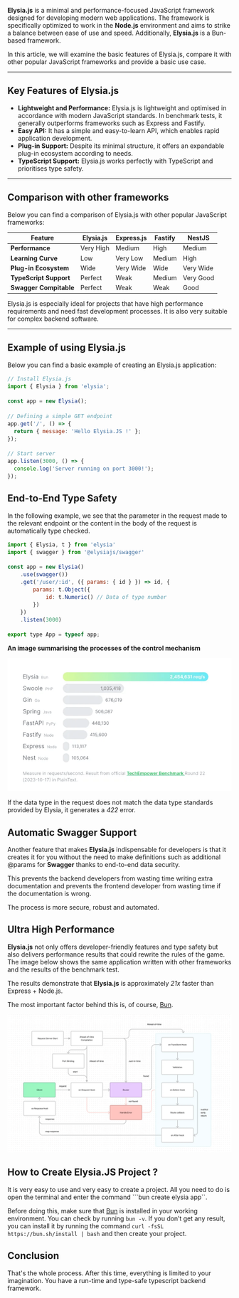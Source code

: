 <strong>Elysia.js</strong> is a minimal and performance-focused JavaScript framework designed for developing modern web applications. The framework is specifically optimized to work in the **Node.js** environment and aims to strike a balance between ease of use and speed. Additionally, <strong>Elysia.js</strong> is a Bun-based framework.


In this article, we will examine the basic features of Elysia.js, compare it with other popular JavaScript frameworks and provide a basic use case.  

---

## Key Features of Elysia.js  

- **Lightweight and Performance:** Elysia.js is lightweight and optimised in accordance with modern JavaScript standards. In benchmark tests, it generally outperforms frameworks such as Express and Fastify.  
- **Easy API:** It has a simple and easy-to-learn API, which enables rapid application development.
- **Plug-in Support:** Despite its minimal structure, it offers an expandable plug-in ecosystem according to needs.  
- **TypeScript Support:** Elysia.js works perfectly with TypeScript and prioritises type safety.  

---

## Comparison with other frameworks  

Below you can find a comparison of Elysia.js with other popular JavaScript frameworks:

| Feature            | **Elysia.js**      | **Express.js**     | **Fastify**        | **NestJS**         |  
|--------------------|-------------------|--------------------|--------------------|--------------------|  
| **Performance**     | Very High            | Medium               | High             | Medium               |  
| **Learning Curve** | Low             | Very Low          | Medium               | High             |  
| **Plug-in Ecosystem** | Wide            | Very Wide          | Wide              | Very Wide          |  
| **TypeScript Support** | Perfect        | Weak              | Medium                | Very Good            |  
| **Swagger Compitable** | Perfect        | Weak             | Weak                | Good            |  


Elysia.js is especially ideal for projects that have high performance requirements and need fast development processes. It is also very suitable for complex backend software.

---

## Example of using Elysia.js  

Below you can find a basic example of creating an Elysia.js application:  

```javascript
// Install Elysia.js
import { Elysia } from 'elysia';

const app = new Elysia();

// Defining a simple GET endpoint
app.get('/', () => {
  return { message: 'Hello Elysia.JS !' };
});

// Start server
app.listen(3000, () => {
  console.log('Server running on port 3000!');
});
```


## End-to-End Type Safety 

In the following example, we see that the parameter in the request made to the relevant endpoint or the content in the body of the request is automatically type checked.

```javascript
import { Elysia, t } from 'elysia'
import { swagger } from '@elysiajs/swagger'

const app = new Elysia()
    .use(swagger())
    .get('/user/:id', ({ params: { id } }) => id, {
        params: t.Object({
            id: t.Numeric() // Data of type number
        })
    })
    .listen(3000)

export type App = typeof app;

```

**An image summarising the processes of the control mechanism**

![elysia-js-benchmarks](https://raw.githubusercontent.com/hypecode-tech/blogs/main/elysia-js-oyunun-kurallarini-bastan-yazanlar-bolum-1/elysia-js-benchmarks.webp)


If the data type in the request does not match the data type standards provided by Elysia, it generates a *422* error.


## Automatic Swagger Support

Another feature that makes <strong>Elysia.js</strong> indispensable for developers is that it creates it for you without the need to make definitions such as additional @params for <strong>Swagger</strong> thanks to end-to-end data security.

This prevents the backend developers from wasting time writing extra documentation and prevents the frontend developer from wasting time if the documentation is wrong.

The process is more secure, robust and automated.

## Ultra High Performance

**Elysia.js** not only offers developer-friendly features and type safety but also delivers performance results that could rewrite the rules of the game. The image below shows the same application written with other frameworks and the results of the benchmark test.

The results demonstrate that **Elysia.js** is approximately *21x* faster than Express + Node.js.

The most important factor behind this is, of course, <a href="https://bun.sh/" title="Bun.JS">Bun</a>.

![elysia-js-life-cycle](https://raw.githubusercontent.com/hypecode-tech/blogs/main/elysia-js-oyunun-kurallarini-bastan-yazanlar-bolum-1/elysia-js-life-cycle.webp)


## How to Create Elysia.JS Project ?

It is very easy to use and very easy to create a project. All you need to do is open the terminal and enter the command ```bun create elysia app``.

Before doing this, make sure that <a href="https://bun.sh/" title="Bun.JS">Bun</a> is installed in your working environment. You can check by running ```bun -v```. If you don’t get any result, you can install it by running the command ```curl -fsSL https://bun.sh/install | bash``` and then create your project.


## Conclusion

That's the whole process. After this time, everything is limited to your imagination. You have a run-time and type-safe typescript backend framework. 


